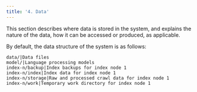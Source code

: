 ```yaml
---
title: '4. Data'
---
```


This section describes where data is stored in the system, and explains the nature of the data,
how it can be accessed or produced, as applicable.

By default, the data structure of the system is as follows:

```
data/|Data files
model/|Language processing models
index-n/backup|Index backups for index node 1
index-n/index|Index data for index node 1
index-n/storage|Raw and processed crawl data for index node 1
index-n/work|Temporary work directory for index node 1
```

